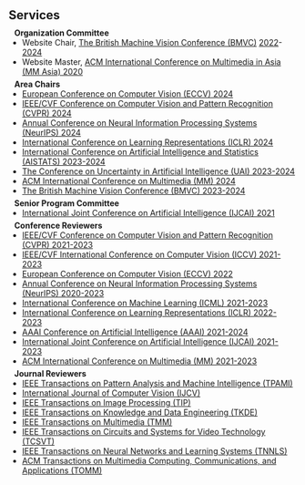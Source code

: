 <h1 id="services"></h1>

<h2 style="margin: 60px 0px 10px;">Services</h2>

<h4 style="margin:0 10px 0;">Organization Committee</h4>

<ul style="margin:0 0 5px;">
  <li>Website Chair, <a href="https://bmvc2024.org/people/organisers/"><autocolor>The British Machine Vision Conference (BMVC)</autocolor></a> <a href="https://bmvc2022.org/people/organisers/"><autocolor>2022</autocolor></a>-<a href="https://bmvc2024.org/people/organisers/"><autocolor>2024</autocolor></a></li>
  <li>Website Master, <a href="https://www.acmmmasia.org/2020/committee.html"><autocolor>ACM International Conference on Multimedia in Asia (MM Asia) 2020</autocolor></a></li>
</ul>

<h4 style="margin:0 10px 0;">Area Chairs</h4>

<ul style="margin:0 0 5px;">
  <li><a href="https://eccv2024.ecva.net/"><autocolor>European Conference on Computer Vision (ECCV) 2024</autocolor></a></li>
  <li><a href="http://cvpr.thecvf.com/"><autocolor>IEEE/CVF Conference on Computer Vision and Pattern Recognition (CVPR) 2024</autocolor></a></li>
  <li><a href="https://neurips.cc/Conferences/2024"><autocolor>Annual Conference on Neural Information Processing Systems (NeurIPS) 2024</autocolor></a></li>
  <li><a href="https://iclr.cc/Conferences/2024"><autocolor>International Conference on Learning Representations (ICLR) 2024</autocolor></a></li>
  <li><a href="https://aistats.org/aistats2024/"><autocolor>International Conference on Artificial Intelligence and Statistics (AISTATS) 2023-2024</autocolor></a></li>
  <li><a href="https://www.auai.org/uai2024/"><autocolor>The Conference on Uncertainty in Artificial Intelligence (UAI) 2023-2024</autocolor></a></li>
  <li><a href="https://2024.acmmm.org/"><autocolor>ACM International Conference on Multimedia (MM) 2024</autocolor></a></li>  
  <li><a href="https://bmvc2024.org/"><autocolor>The British Machine Vision Conference (BMVC) 2023-2024</autocolor></a></li>
</ul>

<h4 style="margin:0 10px 0;">Senior Program Committee</h4>

<ul style="margin:0 0 5px;">
  <li><a href="https://ijcai-21.org/"><autocolor>International Joint Conference on Artificial Intelligence (IJCAI) 2021</autocolor></a></li>
</ul>

<h4 style="margin:0 10px 0;">Conference Reviewers</h4>

<ul style="margin:0 0 5px;">
  <li><a href="http://cvpr2023.thecvf.com/"><autocolor>IEEE/CVF Conference on Computer Vision and Pattern Recognition (CVPR) 2021-2023</autocolor></a></li>
  <li><a href="http://iccv2023.thecvf.com/"><autocolor>IEEE/CVF International Conference on Computer Vision (ICCV) 2021-2023</autocolor></a></li>
  <li><a href="https://eccv2022.ecva.net/"><autocolor>European Conference on Computer Vision (ECCV) 2022</autocolor></a></li>
  <li><a href="https://neurips.cc/Conferences/2023"><autocolor>Annual Conference on Neural Information Processing Systems (NeurIPS) 2020-2023</autocolor></a></li>
  <li><a href="https://icml.cc/Conferences/2022"><autocolor>International Conference on Machine Learning (ICML) 2021-2023</autocolor></a></li>
  <li><a href="https://iclr.cc/Conferences/2023"><autocolor>International Conference on Learning Representations (ICLR) 2022-2023</autocolor></a></li>
  <li><a href="https://aaai.org/Conferences/AAAI-23/"><autocolor>AAAI Conference on Artificial Intelligence (AAAI) 2021-2024</autocolor></a></li>
  <li><a href="https://ijcai-23.org/"><autocolor>International Joint Conference on Artificial Intelligence (IJCAI) 2021-2023</autocolor></a></li>
  <li><a href="https://2022.acmmm.org/"><autocolor>ACM International Conference on Multimedia (MM) 2021-2023</autocolor></a></li>  
  <!--
  <li><a href="https://mmasia2021.uqcloud.net/"><autocolor>ACM MM Asia 2020-2021</autocolor></a></li>
  <li><a href="http://www.acml-conf.org/2021/"><autocolor>ACML 2021</autocolor></a></li>  
  -->
</ul>

<h4 style="margin:0 10px 0;">Journal Reviewers</h4>

<ul style="margin:0 0 20px;">
  <li><a href="https://www.computer.org/csdl/journal/tp"><autocolor>IEEE Transactions on Pattern Analysis and Machine Intelligence (TPAMI)</autocolor></a></li>
  <li><a href="https://www.springer.com/journal/11263"><autocolor>International Journal of Computer Vision (IJCV)</autocolor></a></li>
  <li><a href="https://signalprocessingsociety.org/publications-resources/ieee-transactions-image-processing"><autocolor>IEEE Transactions on Image Processing (TIP)</autocolor></a></li>
  <li><a href="https://www.computer.org/csdl/journal/tk"><autocolor>IEEE Transactions on Knowledge and Data Engineering (TKDE)</autocolor></a></li>
  <li><a href="https://signalprocessingsociety.org/publications-resources/ieee-transactions-multimedia"><autocolor>IEEE Transactions on Multimedia (TMM)</autocolor></a></li>
  <li><a href="https://ieee-cas.org/publications/ieee-transactions-circuits-and-systems-video-technology"><autocolor>IEEE Transactions on Circuits and Systems for Video Technology (TCSVT)</autocolor></a></li>
  <li><a href="https://cis.ieee.org/publications/t-neural-networks-and-learning-systems"><autocolor>IEEE Transactions on Neural Networks and Learning Systems (TNNLS)</autocolor></a></li>
  <li><a href="https://dl.acm.org/journal/tomm"><autocolor>ACM Transactions on Multimedia Computing, Communications, and Applications (TOMM)</autocolor></a></li>
  <!--
  <li><a href="https://www.journals.elsevier.com/neural-networks"><autocolor>Neural Networks</autocolor></a></li>
  <li><a href="https://www.springer.com/journal/10994"><autocolor>Machine Learning</autocolor></a></li>
  <li><a href="https://www.journals.elsevier.com/information-processing-and-management"><autocolor>Information Processing and Management</autocolor></a></li>
  <li><a href="https://www.springer.com/journal/11063"><autocolor>Neural Processing Letters</autocolor></a></li>
  <li><a href="https://link.springer.com/journal/11042"><autocolor>Multimedia Tools and Applications</autocolor></a></li>
  <li><a href="https://ieeeaccess.ieee.org/"><autocolor>IEEE Access</autocolor></a></li>
  <li><a href="http://cjc.ict.ac.cn/"><autocolor>Chinese Journal of Computers</autocolor></a></li>
  -->
</ul>
